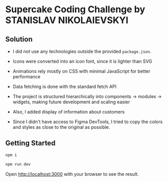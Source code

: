 # Supercake Coding Challenge by STANISLAV NIKOLAIEVSKYI

## Solution

* I did not use any technologies outside the provided `package.json`.

* Icons were converted into an icon font, since it is lighter than SVG

* Animations rely mostly on CSS with minimal JavaScript for better performance

* Data fetching is done with the standard fetch API

* The project is structured hierarchically into components → modules → widgets, making future development and scaling easier

* Also, I added display of information about customers

* Since I didn't have access to Figma DevTools, I tried to copy the colors and styles as close to the original as possible.

## Getting Started

```bash
npm i
```

```bash
npm run dev
```

Open [http://localhost:3000](http://localhost:3000) with your browser to see the result.
